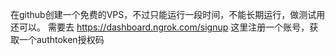 在github创建一个免费的VPS，不过只能运行一段时间，不能长期运行，做测试用还可以。
需要去 https://dashboard.ngrok.com/signup 这里注册一个账号，获取一个authtoken授权码

